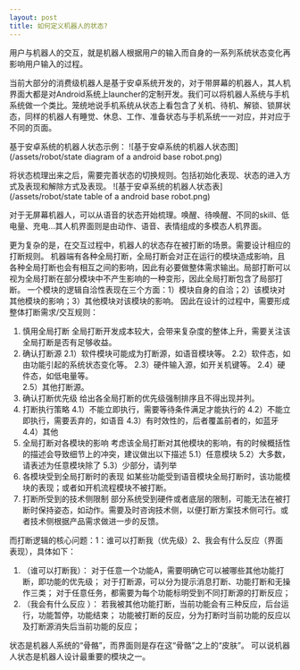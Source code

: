 ```yaml
---
layout: post
title: 如何定义机器人的状态?
---
```


用户与机器人的交互，就是机器人根据用户的输入而自身的一系列系统状态变化再影响用户输入的过程。

当前大部分的消费级机器人是基于安卓系统开发的，对于带屏幕的机器人，其人机界面大都是对Android系统上launcher的定制开发。我们可以将机器人系统与手机系统做一个类比。笼统地说手机系统从状态上看包含了关机、待机、解锁、锁屏状态，同样的机器人有睡觉、休息、工作、准备状态与手机系统一一对应，并对应于不同的页面。

基于安卓系统的机器人状态示例：
![基于安卓系统的机器人状态图](/assets/robot/state diagram of a android base robot.png)

将状态梳理出来之后，需要完善状态的切换规则。包括初始化表现、状态的进入方式及表现和解除方式及表现。
![基于安卓系统的机器人状态表](/assets/robot/state table of a android base robot.png)

对于无屏幕机器人，可以从语音的状态开始梳理。唤醒、待唤醒、不同的skill、低电量、充电...其人机界面则是由动作、语音、表情组成的多模态人机界面。

更为复杂的是，在交互过程中，机器人的状态存在被打断的场景。需要设计相应的打断规则。
机器端有各种全局打断，全局打断会对正在运行的模块造成影响，且各种全局打断也会有相互之间的影响，因此有必要做整体需求输出。局部打断可以视为全局打断在部分模块中不产生影响的一种变形，因此全局打断包含了局部打断。
一个模块的逻辑自洽性表现在三个方面：1）模块自身的自洽；2）该模块对其他模块的影响；3）其他模块对该模块的影响。
因此在设计的过程中，需要形成整体打断需求/交互规则：
1. 慎用全局打断
全局打断开发成本较大，会带来复杂度的整体上升，需要关注该全局打断是否有足够收益。
2. 确认打断源
    2.1）软件模块可能成为打断源，如语音模块等。
    2.2）软件态，如由功能引起的系统状态变化等。
    2.3）硬件输入源，如开关机键等。
    2.4）硬件态，如低电量等。    
    2.5）其他打断源。 
3. 确认打断优先级
    给出各全局打断的优先级强制排序且不得出现并列。
4. 打断执行策略
    4.1）不能立即执行，需要等待条件满足才能执行的
    4.2）不能立即执行，需要丢弃的，如语音
    4.3）有时效性的，后者覆盖前者的，如蓝牙
    4.4）其他
5. 全局打断对各模块的影响
    考虑该全局打断对其他模块的影响，有的时候概括性的描述会导致细节上的冲突，建议做出以下描述
    5.1）任意模块
    5.2）大多数，请表述为任意模块除了
    5.3）少部分，请列举
6. 各模块受到全局打断时的表现
    如某些功能受到语音模块全局打断时，该功能模块的表现；或者如开机流程模块不被打断。
7. 打断所受到的技术侧限制
    部分系统受到硬件或者底层的限制，可能无法在被打断时保持姿态，如动作。需要及时咨询技术侧，以便打断方案技术侧可行。或者技术侧根据产品需求做进一步的反馈。

而打断逻辑的核心问题：1：谁可以打断我（优先级）2、我会有什么反应（界面表现），具体如下：
1. （谁可以打断我）：
对于任意一个功能A，需要明确它可以被哪些其他功能打断，即功能的优先级；
对于打断源，可以分为提示消息打断、功能打断和无操作三类；
对于任意任务，都需要为每个功能标明受到不同打断源的打断反应；
2. （我会有什么反应 ）： 
若我被其他功能打断，当前功能会有三种反应，后台运行，功能暂停，功能结束；
功能被打断的反应，分为打断时当前功能的反应以及打断源消失后当前功能的反应；

状态是机器人系统的“骨骼”，而界面则是存在这“骨骼”之上的“皮肤”。
可以说机器人状态是机器人设计最重要的模块之一。

